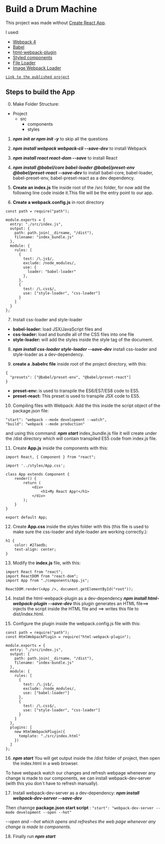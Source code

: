 # Build a Drum Machine

This project was made without [Create React App](https://github.com/facebook/create-react-app).

I used:
- [Webpack 4](https://webpack.js.org/)
- [Babel](https://babeljs.io/)
- [html-webpack-plugin](https://github.com/jantimon/html-webpack-plugin)
- [Styled components](https://www.styled-components.com/)
- [File Loader](https://github.com/webpack-contrib/file-loader)
- [Image Webpack Loader](https://www.npmjs.com/package/image-webpack-loader)

[`Link to the published project`](https://natcancein.github.io/drum-machine/)

## Steps to build the App

 0. Make Folder Structure:
- Project
  - src
     - components
     - styles

 1. **_npm init or npm init -y_** to skip all the questions

 2. **_npm install webpack webpack-cli --save-dev_** to install Webpack

 3. **_npm install react react-dom --save_** to install React

 4. **_npm install @babel/core babel-loader @babel/preset-env @babel/preset-react --save-dev_** to install babel-core, babel-loader, babel-preset-env, babel-preset-react as a dev dependency.

 5. **Create an index.js** file inside root of the /src folder, for now add the following line code inside it.This file will be the entry point to our app.
<!--
<!DOCTYPE html> <html lang="en">
<head>
    <meta charset="UTF-8">
    <meta name="viewport" content="width=device-width, initial-scale=1.0">
    <meta http-equiv="X-UA-Compatible" content="ie=edge">
    <title>React Boilerplate</title>
</head>
<body>
    <div id="root"></div>
</body>
</html>
-->

 6. **Create a webpack.config.js** in root directory

```
const path = require("path");

module.exports = {
  entry: "./src/index.js",
  output: {
    path: path.join(__dirname, "/dist"),
    filename: "index_bundle.js"
  },
  module: {
    rules: [
      {
        test: /\.js$/,
        exclude: /node_modules/,
        use: {
          loader: "babel-loader"
        },
      },
      {
        test: /\.css$/,
        use: ["style-loader", "css-loader"]
      }
    ]
  }
};
```
 7. Install css-loader and style-loader

- **babel-loader:** load JSX/JavaScript files and 
- **css-loader:** load and bundle all of the CSS files into one file
- **style-loader:** will add the styles inside the style tag of the document.

 8. **_npm install css-loader style-loader --save-dev_** install css-loader and style-loader as a dev-dependency.

 9. **create a .babelrc file** inside root of the project directory, with this: 
```
{
  "presets": ["@babel/preset-env", "@babel/preset-react"]
}
```
- **preset-env:** is used to transpile the ES6/ES7/ES8 code to ES5.
- **preset-react:** This preset is used to transpile JSX code to ES5.

 10. Compiling files with Webpack:
Add the this inside the script object of the package.json file:
```
"start": "webpack --mode development --watch",
"build": "webpack --mode production"
```
and using this command: **_npm start_**
index_bundle.js file it will create under the /dist directory which will contain transpiled ES5 code from index.js file.

 11. Create **App.js** inside the components with this:

```
import React, { Component } from "react";

import '../styles/App.css';

class App extends Component {
    render() {
        return (
            <div>
                <h1>My React App!</h1>
            </div>
        );
    }
}

export default App;
```
 12. Create **App.css** inside the styles folder with this (this file is used to make sure the css-loader and style-loader are working correctly.):

```
h1 {
    color: #27aedb;
    text-align: center;
}
```

 13. Modify the **index.js** file, with this:

```
import React from "react";
import ReactDOM from "react-dom";
import App from "./components/App.js";

ReactDOM.render(<App />, document.getElementById("root"));
```

 14. Install the html-webpack-plugin as a dev-dependency 
**_npm install html-webpack-plugin --save-dev_**
this plugin generates an HTML file==> injects the script inside the HTML file and ==> writes this file to dist/index.html.

 15. Configure the plugin inside the webpack.config.js file with this: 

```
const path = require("path");
const HtmlWebpackPlugin = require("html-webpack-plugin");

module.exports = {
  entry: "./src/index.js",
  output: {
    path: path.join(__dirname, "/dist"),
    filename: "index-bundle.js"
  },
  module: {
    rules: [
      {
        test: /\.js$/,
        exclude: /node_modules/,
        use: ["babel-loader"]
      },
      {
        test: /\.css$/,
        use: ["style-loader", "css-loader"]
      }
    ]
  },
  plugins: [
    new HtmlWebpackPlugin({
      template: "./src/index.html"
    })
  ]
};
```

 16. **_npm start_**
You will get output inside the /dist folder of project, then open the index.html in a web browser.

To have webpack watch our changes and refresh webpage whenever any change is made to our components, we can install webpack-dev-server (with this you don´t have to refresh manually).

 17. Install webpack-dev-server as a dev-dependency: _**npm install webpack-dev-server --save-dev**_

Then channge **package.json start script** : 
``` "start": "webpack-dev-server --mode development --open --hot" ```

_--open and --hot which opens and refreshes the web page whenever any change is made to components._

 18. Finally run **_npm start_**